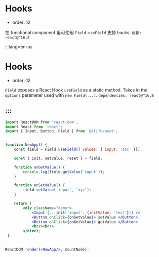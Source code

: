 # Hooks

- order: 12

在 functional component 里可使用 `Field.useField` 支持 hooks. `依赖: react@^16.8`

:::lang=en-us
# Hooks

- order: 12

`Field` exposes a React Hook `useField` as a static method. Takes in the `options` parameter used with `new Field(...)`. `dependencies: react@^16.8`


:::
---


````jsx
import ReactDOM from 'react-dom';
import React from 'react';
import { Input, Button, Field } from '@alifd/next';

 
function NewApp() {
    const field = Field.useField({ values: { input: 'abc' }});

    const { init, setValue, reset } = field;

    function onGetValue() {
        console.log(field.getValue('input'));
    }

    function onSetValue() {
        field.setValue('input', 'xyz');
    }

    return (
        <div className="demo">
            <Input {...init('input', {initValue: 'test'})} />
            <Button onClick={onSetValue}> setValue </Button>
            <Button onClick={onGetValue}> getValue </Button>
            <br/><br/>
        </div>);
 }
 
 
ReactDOM.render(<NewApp/>, mountNode);
 
 ````
